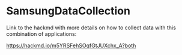 # SamsungDataCollection

Link to the hackmd with more details on how to collect data with this combination of applications:

https://hackmd.io/m5YRSFehSOqfGtJUXchx_A?both
